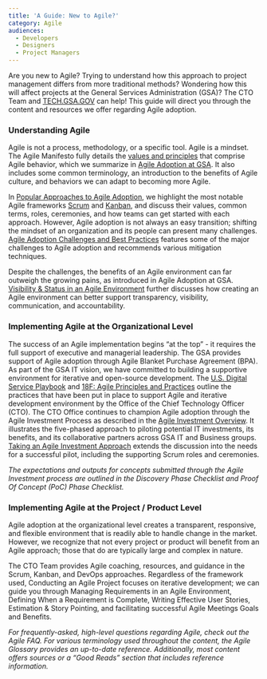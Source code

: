 ```yaml
---
title: 'A Guide: New to Agile?'
category: Agile
audiences:
  - Developers
  - Designers
  - Project Managers
---
```


Are you new to Agile? Trying to understand how this approach to project management differs from more traditional methods? Wondering how this will affect projects at the General Services Administration (GSA)? The CTO Team and [TECH.GSA.GOV](https://federalist.18f.gov/preview/GSA/cto-website/dev/) can help! This guide will direct you through the content and resources we offer regarding Agile adoption.

### Understanding Agile
Agile is not a process, methodology, or a specific tool. Agile is a mindset. The Agile Manifesto fully details the [values and principles](http://agilemanifesto.org/) that comprise Agile behavior, which we summarize in [Agile Adoption at GSA](https://federalist.18f.gov/preview/GSA/cto-website/dev/guides/agile_adoption_gsa/). It also includes some common terminology, an introduction to the benefits of Agile culture, and behaviors we can adapt to becoming more Agile.

In [Popular Approaches to Agile Adoption](https://federalist.18f.gov/preview/GSA/cto-website/dev/guides/popular_approaches/), we highlight the most notable Agile frameworks [Scrum](https://www.scrum.org/) and [Kanban](https://leankit.com/learn/kanban/what-is-kanban/), and discuss their values, common terms, roles, ceremonies, and how teams can get started with each approach. However, Agile adoption is not always an easy transition; shifting the mindset of an organization and its people can present many challenges. [Agile Adoption Challenges and Best Practices](https://federalist.18f.gov/preview/GSA/cto-website/dev/guides/Agile_Adoption_Challenges_and_Best-_Practices/) features some of the major challenges to Agile adoption and recommends various mitigation techniques.

Despite the challenges, the benefits of an Agile environment can far outweigh the growing pains, as introduced in Agile Adoption at GSA. [Visibility & Status in an Agile Environment](https://federalist.18f.gov/preview/GSA/cto-website/dev/guides/visibility_and_status/) further discusses how creating an Agile environment can better support transparency, visibility, communication, and accountability.

### Implementing Agile at the Organizational Level
The success of an Agile implementation begins “at the top” - it requires the full support of executive and managerial leadership. The GSA provides support of Agile adoption through Agile Blanket Purchase Agreement (BPA). As part of the GSA IT vision, we have committed to building a supportive environment for iterative and open-source development. The [U.S. Digital Service Playbook](https://federalist.18f.gov/preview/GSA/cto-website/dev/guides/digital_services_playbook/) and [18F: Agile Principles and Practices](https://pages.18f.gov/agile/) outline the practices that have been put in place to support Agile and iterative development environment by the Office of the Chief Technology Officer (CTO). The CTO Office continues to champion Agile adoption through the Agile Investment Process as described in the [Agile Investment Overview](https://federalist.18f.gov/preview/GSA/cto-website/dev/guides/agile_investment_overview/). It illustrates the five-phased approach to piloting potential IT investments, its benefits, and its collaborative partners across GSA IT and Business groups. [Taking an Agile Investment Approach](https://federalist.18f.gov/preview/GSA/cto-website/dev/guides/agile_pilot_teams/) extends the discussion into the needs for a successful pilot, including the supporting Scrum roles and ceremonies. 

*The expectations and outputs for concepts submitted through the Agile Investment process are outlined in the Discovery Phase Checklist and Proof Of Concept (PoC) Phase Checklist.*

### Implementing Agile at the Project / Product Level
Agile adoption at the organizational level creates a transparent, responsive, and flexible environment that is readily able to handle change in the market. However, we recognize that not every project or product will benefit from an Agile approach; those that do are typically large and complex in nature. 

The CTO Team provides Agile coaching, resources, and guidance in the Scrum, Kanban, and DevOps approaches. Regardless of the framework used, Conducting an Agile Project focuses on iterative development; we can guide you through Managing Requirements in an Agile Environment, Defining When a Requirement is Complete, Writing Effective User Stories, Estimation & Story Pointing, and facilitating successful Agile Meetings Goals and Benefits.

*For frequently-asked, high-level questions regarding Agile, check out the Agile FAQ. For various terminology used throughout the content, the Agile Glossary provides an up-to-date reference. Additionally, most content offers sources or a “Good Reads” section that includes reference information.*
